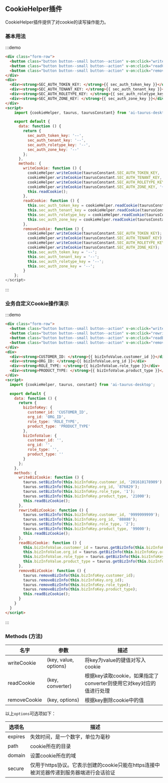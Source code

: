 <script>
  import {cookieHelper, taurus, taurusConstant} from 'ai-taurus-desktop';

  export default {
    data: function () {
      return {
        sec_auth_token_key: '--',
        sec_auth_tenant_key: '--',
        sec_auth_roletype_key: '--',
        sec_auth_zone_key: '--',
        bizInfoKey: {
          customer_id: 'CUSTOMER_ID',
          org_id: 'ORG_ID',
          role_type: 'ROLE_TYPE',
          product_type: 'PRODUCT_TYPE'
        },
        bizInfoValue: {
          customer_id: '',
          org_id: '',
          role_type: '',
          product_type: ''
        }
      };
    },
    methods: {
            writeCookie: function () {
              cookieHelper.writeCookie(taurusConstant.SEC_AUTH_TOKEN_KEY, '7faf3df3d00c809b4e67b13f2778850e3f8d2fa241e143401d09c691fb6b5d5c');
              cookieHelper.writeCookie(taurusConstant.SEC_AUTH_TENANT_KEY, '10');
              cookieHelper.writeCookie(taurusConstant.SEC_AUTH_ROLETYPE_KEY, 'Operator');
              cookieHelper.writeCookie(taurusConstant.SEC_AUTH_ZONE_KEY, '+0900');
              this.readCookie();
            },
            readCookie: function () {
              this.sec_auth_token_key = cookieHelper.readCookie(taurusConstant.SEC_AUTH_TOKEN_KEY);
              this.sec_auth_tenant_key = cookieHelper.readCookie(taurusConstant.SEC_AUTH_TENANT_KEY);
              this.sec_auth_roletype_key = cookieHelper.readCookie(taurusConstant.SEC_AUTH_ROLETYPE_KEY);
              this.sec_auth_zone_key = cookieHelper.readCookie(taurusConstant.SEC_AUTH_ZONE_KEY);
            },
            removeCookie: function () {
              cookieHelper.writeCookie(taurusConstant.SEC_AUTH_TOKEN_KEY);
              cookieHelper.writeCookie(taurusConstant.SEC_AUTH_TENANT_KEY);
              cookieHelper.writeCookie(taurusConstant.SEC_AUTH_ROLETYPE_KEY);
              cookieHelper.writeCookie(taurusConstant.SEC_AUTH_ZONE_KEY);
              this.sec_auth_token_key = '--';
              this.sec_auth_tenant_key = '--';
              this.sec_auth_roletype_key = '--';
              this.sec_auth_zone_key = '--';
            },
            writeBizCookie: function () {
              taurus.setBizInfo(this.bizInfoKey.customer_id, '201610178909');
              taurus.setBizInfo(this.bizInfoKey.org_id, '876829');
              taurus.setBizInfo(this.bizInfoKey.role_type, '1');
              taurus.setBizInfo(this.bizInfoKey.product_type, '21000');
              this.readBizCookie();
            },
            rewriteBizCookie: function () {
              taurus.setBizInfo(this.bizInfoKey.customer_id, '9999999999');
              taurus.setBizInfo(this.bizInfoKey.org_id, '88888');
              taurus.setBizInfo(this.bizInfoKey.role_type, '2');
              taurus.setBizInfo(this.bizInfoKey.product_type, '99000');
              this.readBizCookie();
            },
            readBizCookie: function () {
              this.bizInfoValue.customer_id = taurus.getBizInfo(this.bizInfoKey.customer_id);
              this.bizInfoValue.org_id = taurus.getBizInfo(this.bizInfoKey.org_id);
              this.bizInfoValue.role_type = taurus.getBizInfo(this.bizInfoKey.role_type);
              this.bizInfoValue.product_type = taurus.getBizInfo(this.bizInfoKey.product_type);
            },
            removeBizCookie: function () {
              taurus.removeBizInfo(this.bizInfoKey.customer_id);
              taurus.removeBizInfo(this.bizInfoKey.org_id);
              taurus.removeBizInfo(this.bizInfoKey.role_type);
              taurus.removeBizInfo(this.bizInfoKey.product_type);
              this.readBizCookie();
            }
          }
  };
</script>

## CookieHelper插件

CookieHelper插件提供了对cookie的读写操作能力。

### 基本用法

:::demo

```html
<div class="form-row">
  <button class="button button--small button--action" v-on:click="writeCookie">write cookie</button>
  <button class="button button--small button--action" v-on:click="readCookie">read cookie</button>
  <button class="button button--small button--action" v-on:click="removeCookie">remove cookie</button>
</div>
<div>
  <div><strong>SEC_AUTH_TOKEN_KEY: </strong>{{ sec_auth_token_key }}</div>
  <div><strong>SEC_AUTH_TENANT_KEY: </strong>{{ sec_auth_tenant_key }}</div>
  <div><strong>SEC_AUTH_ROLETYPE_KEY: </strong>{{ sec_auth_roletype_key }}</div>
  <div><strong>SEC_AUTH_ZONE_KEY: </strong>{{ sec_auth_zone_key }}</div>
</div>
<script>
    import {cookieHelper, taurus, taurusConstant} from 'ai-taurus-desktop';

    export default {
      data: function () {
        return {
          sec_auth_token_key: '--',
          sec_auth_tenant_key: '--',
          sec_auth_roletype_key: '--',
          sec_auth_zone_key: '--'
        };
      },
      methods: {
        writeCookie: function () {
          cookieHelper.writeCookie(taurusConstant.SEC_AUTH_TOKEN_KEY, '7faf3df3d00c809b4e67b13f2778850e3f8d2fa241e143401d09c691fb6b5d5c');
          cookieHelper.writeCookie(taurusConstant.SEC_AUTH_TENANT_KEY, '10');
          cookieHelper.writeCookie(taurusConstant.SEC_AUTH_ROLETYPE_KEY, 'Operator');
          cookieHelper.writeCookie(taurusConstant.SEC_AUTH_ZONE_KEY, '+0900');
          this.readCookie();
        },
        readCookie: function () {
          this.sec_auth_token_key = cookieHelper.readCookie(taurusConstant.SEC_AUTH_TOKEN_KEY);
          this.sec_auth_tenant_key = cookieHelper.readCookie(taurusConstant.SEC_AUTH_TENANT_KEY);
          this.sec_auth_roletype_key = cookieHelper.readCookie(taurusConstant.SEC_AUTH_ROLETYPE_KEY);
          this.sec_auth_zone_key = cookieHelper.readCookie(taurusConstant.SEC_AUTH_ZONE_KEY);
        },
        removeCookie: function () {
          cookieHelper.writeCookie(taurusConstant.SEC_AUTH_TOKEN_KEY);
          cookieHelper.writeCookie(taurusConstant.SEC_AUTH_TENANT_KEY);
          cookieHelper.writeCookie(taurusConstant.SEC_AUTH_ROLETYPE_KEY);
          cookieHelper.writeCookie(taurusConstant.SEC_AUTH_ZONE_KEY);
          this.sec_auth_token_key = '--';
          this.sec_auth_tenant_key = '--';
          this.sec_auth_roletype_key = '--';
          this.sec_auth_zone_key = '--';
        }
    };
</script>
```
:::

### 业务自定义Cookie操作演示

:::demo

```html
<div class="form-row">
  <button class="button button--small button--action" v-on:click="writeBizCookie">write cookie</button>
  <button class="button button--small button--action" v-on:click="rewriteBizCookie">rewrite cookie</button>
  <button class="button button--small button--action" v-on:click="readBizCookie">read cookie</button>
  <button class="button button--small button--action" v-on:click="removeBizCookie">remove cookie</button>
</div>
<div>
  <div><strong>CUSTOMER_ID: </strong>{{ bizInfoValue.customer_id }}</div>
  <div><strong>ORG_ID: </strong>{{ bizInfoValue.org_id }}</div>
  <div><strong>ROLE_TYPE: </strong>{{ bizInfoValue.role_type }}</div>
  <div><strong>PRODUCT_TYPE: </strong>{{ bizInfoValue.product_type }}</div>
</div>
<script>
  import {cookieHelper, taurus, constant} from 'ai-taurus-desktop';

  export default {
    data: function () {
      return {
        bizInfoKey: {
          customer_id: 'CUSTOMER_ID',
          org_id: 'ORG_ID',
          role_type: 'ROLE_TYPE',
          product_type: 'PRODUCT_TYPE'
        },
        bizInfoValue: {
          customer_id: '',
          org_id: '',
          role_type: '',
          product_type: ''
        }
      };
    },
    methods: {
      writeBizCookie: function () {
        taurus.setBizInfo(this.bizInfoKey.customer_id, '201610178909');
        taurus.setBizInfo(this.bizInfoKey.org_id, '876829');
        taurus.setBizInfo(this.bizInfoKey.role_type, '1');
        taurus.setBizInfo(this.bizInfoKey.product_type, '21000');
        this.readBizCookie();
      },
      rewriteBizCookie: function () {
        taurus.setBizInfo(this.bizInfoKey.customer_id, '9999999999');
        taurus.setBizInfo(this.bizInfoKey.org_id, '88888');
        taurus.setBizInfo(this.bizInfoKey.role_type, '2');
        taurus.setBizInfo(this.bizInfoKey.product_type, '99000');
        this.readBizCookie();
      },
      readBizCookie: function () {
        this.bizInfoValue.customer_id = taurus.getBizInfo(this.bizInfoKey.customer_id);
        this.bizInfoValue.org_id = taurus.getBizInfo(this.bizInfoKey.org_id);
        this.bizInfoValue.role_type = taurus.getBizInfo(this.bizInfoKey.role_type);
        this.bizInfoValue.product_type = taurus.getBizInfo(this.bizInfoKey.product_type);
      },
      removeBizCookie: function () {
        taurus.removeBizInfo(this.bizInfoKey.customer_id);
        taurus.removeBizInfo(this.bizInfoKey.org_id);
        taurus.removeBizInfo(this.bizInfoKey.role_type);
        taurus.removeBizInfo(this.bizInfoKey.product_type);
        this.readBizCookie();
      }
    }
  }
</script>
```

:::

### Methods \(方法\)

| 名字 | 参数 | 描述 |
| --- | --- | --- |
| writeCookie |  (key, value, options) | 将key为value的键值对写入cookie |
| readCookie |  (key, converter) | 根据key读取cookie，如果指定了converter则使用它对key对应的值进行处理 |
| removeCookie | (key, options) | 根据key删除cookie中的值 |

以上`options`可选项如下：

| 选项名 | 描述 |
| ----- | ---- |
| expires | 失效时间，是一个数字，单位为毫秒 |
| path | cookie所在的目录 |
| domain | 设置cookie所在的域 |
| secure | 仅用于https协议。它表示创建的cookie只能在https连接中被浏览器传递到服务器端进行会话验证 |
